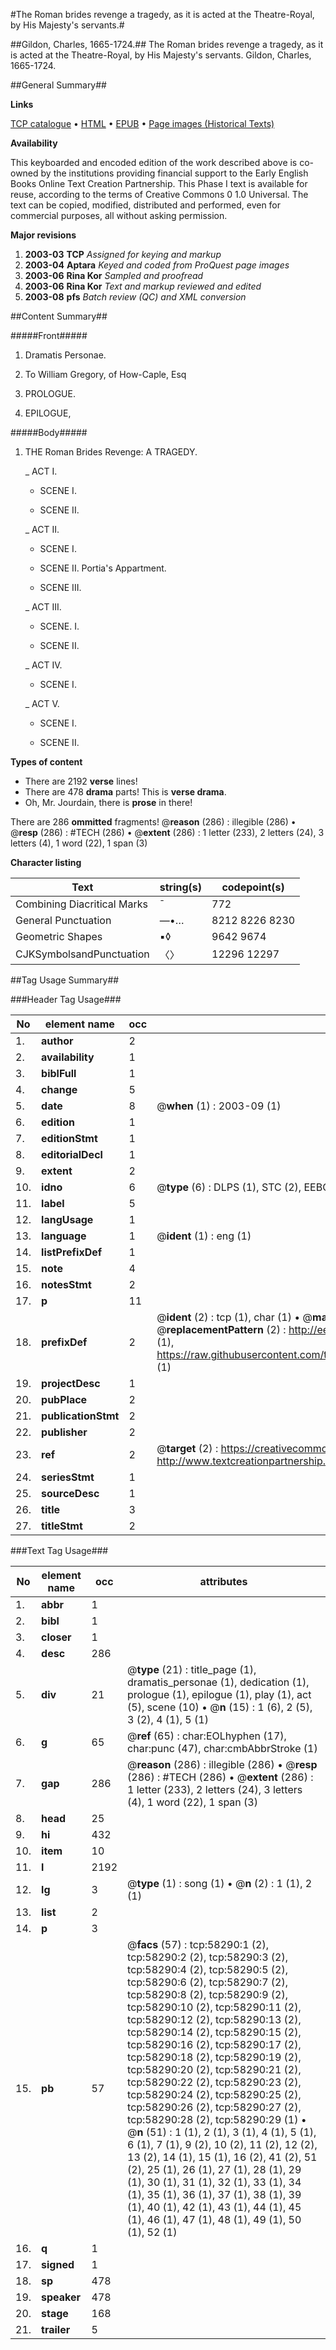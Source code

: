 #The Roman brides revenge a tragedy, as it is acted at the Theatre-Royal, by His Majesty's servants.#

##Gildon, Charles, 1665-1724.##
The Roman brides revenge a tragedy, as it is acted at the Theatre-Royal, by His Majesty's servants.
Gildon, Charles, 1665-1724.

##General Summary##

**Links**

[TCP catalogue](http://www.ota.ox.ac.uk/tcp/)  • 
[HTML](http://tei.it.ox.ac.uk/tcp/Texts-HTML/free/A42/A42750.html)  • 
[EPUB](http://tei.it.ox.ac.uk/tcp/Texts-EPUB/free/A42/A42750.epub) • 
[Page images (Historical Texts)](https://data.historicaltexts.jisc.ac.uk/view?pubId=eebo-12272009e&pageId=eebo-12272009e-58290-1)

**Availability**

This keyboarded and encoded edition of the
	       work described above is co-owned by the institutions
	       providing financial support to the Early English Books
	       Online Text Creation Partnership. This Phase I text is
	       available for reuse, according to the terms of Creative
	       Commons 0 1.0 Universal. The text can be copied,
	       modified, distributed and performed, even for
	       commercial purposes, all without asking permission.

**Major revisions**

1. __2003-03__ __TCP__ *Assigned for keying and markup*
1. __2003-04__ __Aptara__ *Keyed and coded from ProQuest page images*
1. __2003-06__ __Rina Kor__ *Sampled and proofread*
1. __2003-06__ __Rina Kor__ *Text and markup reviewed and edited*
1. __2003-08__ __pfs__ *Batch review (QC) and XML conversion*

##Content Summary##

#####Front#####

1. Dramatis Personae.

1. To William Gregory, of How-Caple, Esq

1. PROLOGUE.

1. EPILOGUE,

#####Body#####

1. THE
Roman Brides Revenge:
A
TRAGEDY.

    _ ACT I.

      * SCENE I.

      * SCENE II.

    _ ACT II.

      * SCENE I.

      * SCENE II. Portia's Appartment.

      * SCENE III.

    _ ACT III.

      * SCENE. I.

      * SCENE II.

    _ ACT IV.

      * SCENE I.

    _ ACT V.

      * SCENE I.

      * SCENE II.

**Types of content**

  * There are 2192 **verse** lines!
  * There are 478 **drama** parts! This is **verse drama**.
  * Oh, Mr. Jourdain, there is **prose** in there!

There are 286 **ommitted** fragments! 
 @__reason__ (286) : illegible (286)  •  @__resp__ (286) : #TECH (286)  •  @__extent__ (286) : 1 letter (233), 2 letters (24), 3 letters (4), 1 word (22), 1 span (3)

**Character listing**


|Text|string(s)|codepoint(s)|
|---|---|---|
|Combining             Diacritical Marks|̄|772|
|General Punctuation|—•…|8212 8226 8230|
|Geometric Shapes|▪◊|9642 9674|
|CJKSymbolsandPunctuation|〈〉|12296 12297|

##Tag Usage Summary##

###Header Tag Usage###

|No|element name|occ|attributes|
|---|---|---|---|
|1.|__author__|2||
|2.|__availability__|1||
|3.|__biblFull__|1||
|4.|__change__|5||
|5.|__date__|8| @__when__ (1) : 2003-09 (1)|
|6.|__edition__|1||
|7.|__editionStmt__|1||
|8.|__editorialDecl__|1||
|9.|__extent__|2||
|10.|__idno__|6| @__type__ (6) : DLPS (1), STC (2), EEBO-CITATION (1), OCLC (1), VID (1)|
|11.|__label__|5||
|12.|__langUsage__|1||
|13.|__language__|1| @__ident__ (1) : eng (1)|
|14.|__listPrefixDef__|1||
|15.|__note__|4||
|16.|__notesStmt__|2||
|17.|__p__|11||
|18.|__prefixDef__|2| @__ident__ (2) : tcp (1), char (1)  •  @__matchPattern__ (2) : ([0-9\-]+):([0-9IVX]+) (1), (.+) (1)  •  @__replacementPattern__ (2) : http://eebo.chadwyck.com/downloadtiff?vid=$1&page=$2 (1), https://raw.githubusercontent.com/textcreationpartnership/Texts/master/tcpchars.xml#$1 (1)|
|19.|__projectDesc__|1||
|20.|__pubPlace__|2||
|21.|__publicationStmt__|2||
|22.|__publisher__|2||
|23.|__ref__|2| @__target__ (2) : https://creativecommons.org/publicdomain/zero/1.0/ (1), http://www.textcreationpartnership.org/docs/. (1)|
|24.|__seriesStmt__|1||
|25.|__sourceDesc__|1||
|26.|__title__|3||
|27.|__titleStmt__|2||


###Text Tag Usage###

|No|element name|occ|attributes|
|---|---|---|---|
|1.|__abbr__|1||
|2.|__bibl__|1||
|3.|__closer__|1||
|4.|__desc__|286||
|5.|__div__|21| @__type__ (21) : title_page (1), dramatis_personae (1), dedication (1), prologue (1), epilogue (1), play (1), act (5), scene (10)  •  @__n__ (15) : 1 (6), 2 (5), 3 (2), 4 (1), 5 (1)|
|6.|__g__|65| @__ref__ (65) : char:EOLhyphen (17), char:punc (47), char:cmbAbbrStroke (1)|
|7.|__gap__|286| @__reason__ (286) : illegible (286)  •  @__resp__ (286) : #TECH (286)  •  @__extent__ (286) : 1 letter (233), 2 letters (24), 3 letters (4), 1 word (22), 1 span (3)|
|8.|__head__|25||
|9.|__hi__|432||
|10.|__item__|10||
|11.|__l__|2192||
|12.|__lg__|3| @__type__ (1) : song (1)  •  @__n__ (2) : 1 (1), 2 (1)|
|13.|__list__|2||
|14.|__p__|3||
|15.|__pb__|57| @__facs__ (57) : tcp:58290:1 (2), tcp:58290:2 (2), tcp:58290:3 (2), tcp:58290:4 (2), tcp:58290:5 (2), tcp:58290:6 (2), tcp:58290:7 (2), tcp:58290:8 (2), tcp:58290:9 (2), tcp:58290:10 (2), tcp:58290:11 (2), tcp:58290:12 (2), tcp:58290:13 (2), tcp:58290:14 (2), tcp:58290:15 (2), tcp:58290:16 (2), tcp:58290:17 (2), tcp:58290:18 (2), tcp:58290:19 (2), tcp:58290:20 (2), tcp:58290:21 (2), tcp:58290:22 (2), tcp:58290:23 (2), tcp:58290:24 (2), tcp:58290:25 (2), tcp:58290:26 (2), tcp:58290:27 (2), tcp:58290:28 (2), tcp:58290:29 (1)  •  @__n__ (51) : 1 (1), 2 (1), 3 (1), 4 (1), 5 (1), 6 (1), 7 (1), 9 (2), 10 (2), 11 (2), 12 (2), 13 (2), 14 (1), 15 (1), 16 (2), 41 (2), 51 (2), 25 (1), 26 (1), 27 (1), 28 (1), 29 (1), 30 (1), 31 (1), 32 (1), 33 (1), 34 (1), 35 (1), 36 (1), 37 (1), 38 (1), 39 (1), 40 (1), 42 (1), 43 (1), 44 (1), 45 (1), 46 (1), 47 (1), 48 (1), 49 (1), 50 (1), 52 (1)|
|16.|__q__|1||
|17.|__signed__|1||
|18.|__sp__|478||
|19.|__speaker__|478||
|20.|__stage__|168||
|21.|__trailer__|5||
